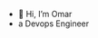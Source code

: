 - 👋 Hi, I’m Omar 
- a Devops Engineer
<!---
omaraladin/omaraladin is a ✨ special ✨ repository because its `README.md` (this file) appears on your GitHub profile.
You can click the Preview link to take a look at your changes.
--->
